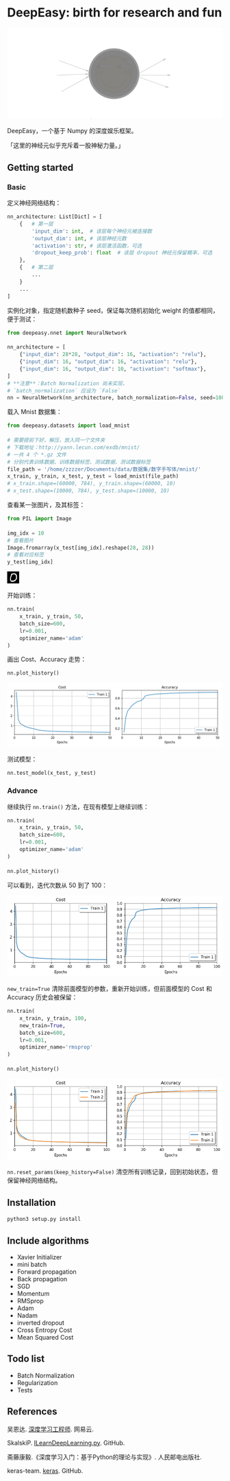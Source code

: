 # DeepEasy: birth for research and fun

![logo](./imgs/logo.png)

DeepEasy，一个基于 Numpy 的深度娱乐框架。

「这里的神经元似乎充斥着一股神秘力量。」

## Getting started

### Basic

定义神经网络结构：

```python
nn_architecture: List[Dict] = [
    {   # 第一层
        'input_dim': int,  # 该层每个神经元被连接数
        'output_dim': int, # 该层神经元数
        'activation': str, # 该层激活函数，可选
        'dropout_keep_prob': float  # 该层 dropout 神经元保留概率，可选
    },
    {   # 第二层
        ...
    }
    ...
]
```

实例化对象，指定随机数种子 seed，保证每次随机初始化 weight 的值都相同，便于测试：

```python
from deepeasy.nnet import NeuralNetwork

nn_architecture = [
    {"input_dim": 28*28, "output_dim": 16, "activation": "relu"},
    {"input_dim": 16, "output_dim": 16, "activation": "relu"},
    {"input_dim": 16, "output_dim": 10, "activation": "softmax"},
]
# **注意**：Batch Normalization 尚未实现，
# `batch_normalization` 应设为 `False`
nn = NeuralNetwork(nn_architecture, batch_normalization=False, seed=100)
```

载入 Mnist 数据集：

```python
from deepeasy.datasets import load_mnist

# 需要提前下好，解压，放入同一个文件夹
# 下载地址：http://yann.lecun.com/exdb/mnist/
# 一共 4 个 *.gz 文件
# 分别代表训练数据、训练数据标签、测试数据、测试数据标签
file_path = '/home/zzzzer/Documents/data/数据集/数字手写体/mnist/'
x_train, y_train, x_test, y_test = load_mnist(file_path)
# x_train.shape=(60000, 784), y_train.shape=(60000, 10)
# x_test.shape=(10000, 784), y_test.shape=(10000, 10)
```

查看某一张图片，及其标签：

```python
from PIL import Image

img_idx = 10
# 查看图片
Image.fromarray(x_test[img_idx].reshape(28, 28))
# 查看对应标签
y_test[img_idx]
```

![img](./imgs/01.png)

开始训练：

```python
nn.train(
    x_train, y_train, 50,
    batch_size=600,
    lr=0.001,
    optimizer_name='adam'
)
```

画出 Cost、Accuracy 走势：

```python
nn.plot_history()
```

![img](./imgs/02.png)

测试模型：

```python
nn.test_model(x_test, y_test)
```

### Advance

继续执行 `nn.train()` 方法，在现有模型上继续训练：

```python
nn.train(
    x_train, y_train, 50,
    batch_size=600,
    lr=0.001,
    optimizer_name='adam'
)

nn.plot_history()
```

可以看到，迭代次数从 50 到了 100：

![img](./imgs/03.png)

`new_train=True` 清除前面模型的参数，重新开始训练，但前面模型的 Cost 和 Accuracy 历史会被保留：

```python
nn.train(
    x_train, y_train, 100,
    new_train=True,
    batch_size=600, 
    lr=0.001,
    optimizer_name='rmsprop'
)

nn.plot_history()
```

![img](./imgs/04.png)

`nn.reset_params(keep_history=False)` 清空所有训练记录，回到初始状态，但保留神经网络结构。

## Installation

```python
python3 setup.py install
```

## Include algorithms

- Xavier Initializer
- mini batch
- Forward propagation
- Back propagation
- SGD
- Momentum
- RMSprop
- Adam
- Nadam
- inverted dropout
- Cross Entropy Cost
- Mean Squared Cost

## Todo list

- Batch Normalization
- Regularization
- Tests

## References

吴恩达. [深度学习工程师](https://mooc.study.163.com/smartSpec/detail/1001319001.htm). 网易云.

SkalskiP. [ILearnDeepLearning.py](https://github.com/SkalskiP/ILearnDeepLearning.py). GitHub.

斋藤康毅.《深度学习入门：基于Python的理论与实现》. 人民邮电出版社.

keras-team. [keras](https://github.com/keras-team/keras). GitHub.
